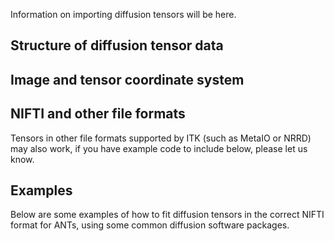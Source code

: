 Information on importing diffusion tensors will be here.

## Structure of diffusion tensor data

## Image and tensor coordinate system

## NIFTI and other file formats

Tensors in other file formats supported by ITK (such as MetaIO or NRRD) may also work, if you have example code to include below, please let us know.


## Examples

Below are some examples of how to fit diffusion tensors in the correct NIFTI format for ANTs, using some common diffusion software packages.